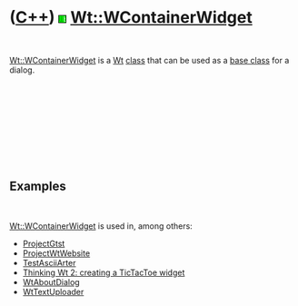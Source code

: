 



 

 

 

 

 

([C++](Cpp.md)) ![Wt](PicWt.png) [Wt::WContainerWidget](CppWContainerWidget.md)
=================================================================================

 

[Wt::WContainerWidget](CppWContainerWidget.md) is a [Wt](CppWt.md)
[class](CppClass.md) that can be used as a [base
class](CppBaseClass.md) for a dialog.

 

 

 

 

 

Examples
--------

 

[Wt::WContainerWidget](CppWContainerWidget.md) is used in, among
others:

-   [ProjectGtst](ProjectGtst.md)
-   [ProjectWtWebsite](ProjectWtWebsite.md)
-   [TestAsciiArter](ToolTestAsciiArter.md)
-   [Thinking Wt 2: creating a TicTacToe widget](CppThinkingWt2.md)
-   [WtAboutDialog](CppWtAboutDialog.md)
-   [WtTextUploader](CppWtTextUploader.md)

 

 

 

 

 





 



